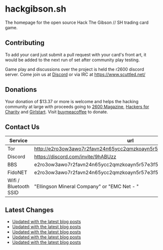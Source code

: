 # hackgibson.sh
The homepage for the open source Hack The Gibson // SH trading card game.


## Contributing

To add your card just submit a pull request with your card's front art, it would be added to the next run of set after community play testing.

Game play and discussions over the project is held the r2600 discord server. Come join us at [Discord](https://discord.com/invite/9hABUzz) or via IRC at https://www.scuttled.net/


## Donations

Your donation of $13.37 or more is welcome and helps the hacking community at large with proceeds going to [2600 Magazine](https://2600.com/), [Hackers for Charity](https://hackersforcharity.org) and [Girlstart](https://girlstart.org).  Visit [buymeacoffee](https://www.buymeacoffee.com/hackgibson.sh) to donate.


## Contact Us

Service | url
-|-
Tor | http://e2ro3ow3awo7r2favn24n65ycc2qmzkoayn5r57e3f56nvjwdcgg32ad.onion
Discord | https://discord.com/invite/9hABUzz
BBS | e2ro3ow3awo7r2favn24n65ycc2qmzkoayn5r57e3f56nvjwdcgg32ad.onion:23
FidoNET | e2ro3ow3awo7r2favn24n65ycc2qmzkoayn5r57e3f56nvjwdcgg32ad.onion:24554
Wifi / Bluetooth SSID | "Ellingson Mineral Company" or "EMC Net - <fidonet address>"

## Latest Changes
<!-- BLOG-POST-LIST:START -->
- [Updated with the latest blog posts](https://github.com/DFW2600/hackgibson.sh/commit/8b4e73aa289d8386db35b850f9a0b0f645cb7ab7)
- [Updated with the latest blog posts](https://github.com/DFW2600/hackgibson.sh/commit/b1a1ad32f090c7dc0e34a7e602f8c2b3b856c737)
- [Updated with the latest blog posts](https://github.com/DFW2600/hackgibson.sh/commit/d8ce8917e4ef18b1937cc905f5b03794b3a33278)
- [Updated with the latest blog posts](https://github.com/DFW2600/hackgibson.sh/commit/15b877107a2f28b09fda9d01eacb67a6d615bc49)
- [Updated with the latest blog posts](https://github.com/DFW2600/hackgibson.sh/commit/6452cc2fbedb2c7b21cfe2d6ba92d1b3dd24d7b3)
<!-- BLOG-POST-LIST:END -->
